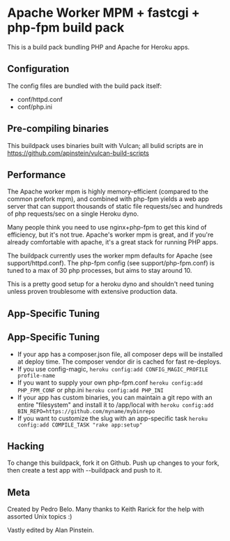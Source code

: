 Apache Worker MPM + fastcgi + php-fpm build pack
================================================

This is a build pack bundling PHP and Apache for Heroku apps.

Configuration
-------------

The config files are bundled with the build pack itself:

* conf/httpd.conf
* conf/php.ini


Pre-compiling binaries
----------------------

This buildpack uses binaries built with Vulcan; all bulid scripts are in https://github.com/apinstein/vulcan-build-scripts

Performance
-----------

The Apache worker mpm is highly memory-efficient (compared to the common prefork mpm), and combined with php-fpm yields a web app server that can support thousands of static file requests/sec and hundreds of php requests/sec on a single Heroku dyno.

Many people think you need to use nginx+php-fpm to get this kind of efficiency, but it's not true. Apache's worker mpm is great, and if you're already comfortable with apache, it's a great stack for running PHP apps.

The buildpack currently uses the worker mpm defaults for Apache (see support/httpd.conf).
The php-fpm config (see support/php-fpm.conf) is tuned to a max of 30 php processes, but aims to stay around 10.

This is a pretty good setup for a heroku dyno and shouldn't need tuning unless proven troublesome with extensive production data.

App-Specific Tuning
-------------------

App-Specific Tuning
-------------------

- If your app has a composer.json file, all composer deps will be installed at deploy time. The composer vendor dir is cached for fast re-deploys.
- If you use config-magic, ```heroku config:add CONFIG_MAGIC_PROFILE profile-name```
- If you want to supply your own php-fpm.conf ```heroku config:add PHP_FPM_CONF``` or php.ini ```heroku config:add PHP_INI```
- If your app has custom binaries, you can maintain a git repo with an entire "filesystem" and install it to /app/local with ```heroku config:add BIN_REPO=https://github.com/myname/mybinrepo```
- If you want to customize the slug with an app-specific task ```heroku config:add COMPILE_TASK "rake app:setup"```

Hacking
-------

To change this buildpack, fork it on Github. Push up changes to your fork, then create a test app with --buildpack <your-github-url> and push to it.

Meta
----

Created by Pedro Belo.
Many thanks to Keith Rarick for the help with assorted Unix topics :)

Vastly edited by Alan Pinstein.
